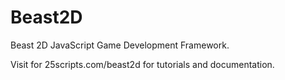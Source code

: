 # Beast2D
Beast 2D JavaScript Game Development Framework.

Visit for 25scripts.com/beast2d  for tutorials and documentation.
